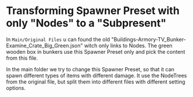 # Transforming Spawner Preset with only "Nodes" to a "Subpresent"


In `Main/Original Files` u can found the old "Buildings-Armory-TV_Bunker-Examine_Crate_Big_Green.json" witch only links to Nodes. The green wooden box in bunkers use this Spawner Preset only and pick the content from this file.

In the main folder we try to change this Spawner Preset, so that it can spawn different types of items with different damage. It use the NodeTrees from the original file, but split them into different files with different setting options.
